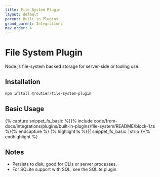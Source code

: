 ```yaml
---
title: File System Plugin
layout: default
parent: Built-in Plugins
grand_parent: Integrations
nav_order: 4
---
```


# File System Plugin

Node.js file-system backed storage for server-side or tooling use.

## Installation

```bash
npm install @routier/file-system-plugin
```

## Basic Usage

{% capture snippet_fs_basic %}{% include code/from-docs/integrations/plugins/built-in-plugins/file-system/README/block-1.ts %}{% endcapture %}
{% highlight ts %}{{ snippet_fs_basic | strip }}{% endhighlight %}

## Notes

- Persists to disk; good for CLIs or server processes.
- For SQLite support with SQL, see the SQLite plugin.
